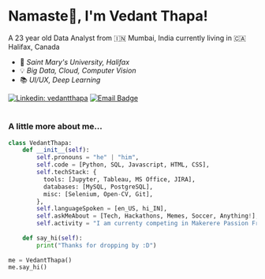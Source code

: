 # Namaste🙏,  I'm Vedant Thapa!

A 23 year old Data Analyst from 🇮🇳 Mumbai, India currently living in 🇨🇦 Halifax, Canada	
  - 🎒  *Saint Mary's University, Halifax*
  - 💡  *Big Data, Cloud, Computer Vision*
  - 📚  *UI/UX, Deep Learning*

[![Linkedin: vedantthapa](https://img.shields.io/badge/-vedantthapa-blue?style=flat-square&logo=Linkedin&logoColor=white&link=https://www.linkedin.com/in/vedantthapa/)](https://www.linkedin.com/in/vedantthapa/)
[![Email Badge](https://img.shields.io/badge/-thapavedant-6264A7?style=flat-square&logo=gmail&logoColor=white&link=mailto:vedant.thapa@smu.ca)](mailto:thapavedant@gmail.com)
#

### A little more about me...
```python
class VedantThapa:
    def __init__(self):
        self.pronouns = "he" | "him",
        self.code = [Python, SQL, Javascript, HTML, CSS],
        self.techStack: {
          tools: [Jupyter, Tableau, MS Office, JIRA],
          databases: [MySQL, PostgreSQL],
          misc: [Selenium, Open-CV, Git],
        },
        self.languageSpoken = [en_US, hi_IN],
        self.askMeAbout = [Tech, Hackathons, Memes, Soccer, Anything!],
        self.activity = "I am currenty competing in Makerere Passion Fruit Disease Detection Challenge on Zindi"
    
    def say_hi(self):
        print("Thanks for dropping by :D")
        
me = VedantThapa()
me.say_hi()
```
